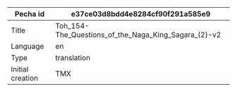 |Pecha id | e37ce03d8bdd4e8284cf90f291a585e9
| --- | --- 
|Title | Toh_154-The_Questions_of_the_Naga_King_Sagara_(2)-v2 
|Language | en
|Type | translation
|Initial creation | TMX
